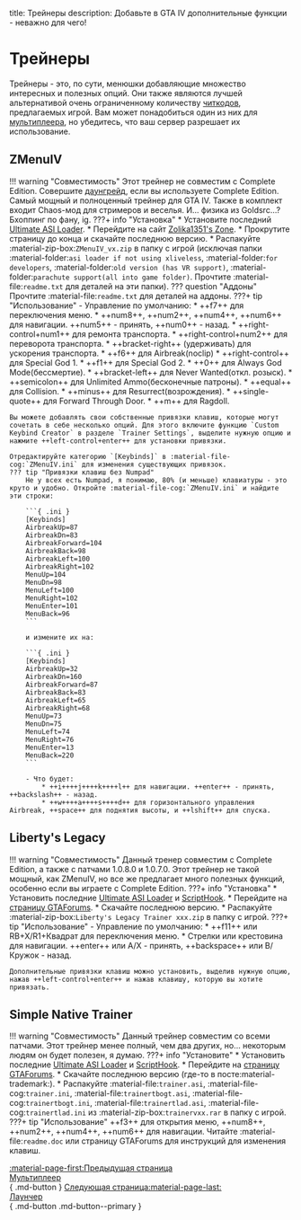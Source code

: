 title: Трейнеры
description: Добавьте в GTA IV дополнительные функции - неважно для чего!

# Трейнеры
Трейнеры - это, по сути, менюшки добавляющие множество интересных и полезных опций. Они также являются лучшей альтернативой очень ограниченному количеству [читкодов](https://gta.fandom.com/wiki/Cheats_in_GTA_IV), предлагаемых игрой. Вам может понадобиться один из них для [мультиплеера](../multiplayer.md), но убедитесь, что ваш сервер разрешает их использование.

## ZMenuIV
!!! warning "Совместимость"
    Этот трейнер не совместим с Complete Edition. Совершите [даунгрейд](../downgrading.md), если вы используете Complete Edition.
Самый мощный и полноценный трейнер для GTA IV. Также в комплект входит Chaos-мод для стримеров и веселья. И... физика из Goldsrc...? Бхоппинг по фану, ig.
???+ info "Установка"
    * Установите последний [Ultimate ASI Loader](../../mod-dependencies/#ultimate-asi-loader).
    * Перейдите на сайт [Zolika1351's Zone](https://zolika1351.pages.dev/mods/ivmenu).
    * Прокрутите страницу до конца и скачайте последнюю версию.
    * Распакуйте :material-zip-box:`ZMenuIV_vx.zip` в папку с игрой (исключая папки :material-folder:`asi loader if not using xliveless`, :material-folder:`for developers`, :material-folder:`old version (has VR support)`, :material-folder:`parachute support(all into game folder)`. Прочтите :material-file:`readme.txt` для деталей на эти папки).
    ??? question "Аддоны"
        Прочтите :material-file:`readme.txt` для деталей на аддоны.
???+ tip "Использование"
    - Управление по умолчанию:
        * ++f7++ для переключения меню.
        * ++num8++, ++num2++, ++num4++, ++num6++ для навигации. ++num5++ - принять, ++num0++ - назад.
        * ++right-control+num1++ для ремонта транспорта.
        * ++right-control+num2++ для переворота транспорта.
        * ++bracket-right++ (удерживать) для ускорения транспорта.
        * ++f6++ для Airbreak(noclip)
        * ++right-control++ для Special God 1.
        * ++f1++ для Special God 2.
        * ++0++ для Always God Mode(бессмертие).
        * ++bracket-left++ для Never Wanted(откл. розыск).
        * ++semicolon++ для Unlimited Ammo(бесконечные патроны).
        * ++equal++ для Collision.
        * ++minus++ для Resurrect(возрождения).
        * ++single-quote++ для Forward Through Door.
        * ++m++ для Ragdoll.
    
    Вы можете добавлять свои собственные привязки клавиш, которые могут сочетать в себе несколько опций. Для этого включите функцию `Custom Keybind Creator` в разделе `Trainer Settings`, выделите нужную опцию и нажмите ++left-control+enter++ для установки привязки.

    Отредактируйте категорию `[Keybinds]` в :material-file-cog:`ZMenuIV.ini` для изменения существующих привязок.
    ??? tip "Привязки клавиш без Numpad"
        Не у всех есть Numpad, я понимаю, 80% (и меньше) клавиатуры - это круто и удобно. Откройте :material-file-cog:`ZMenuIV.ini` и найдите эти строки:

        ```{ .ini }
        [Keybinds]
        AirbreakUp=87
        AirbreakDn=83
        AirbreakForward=104
        AirbreakBack=98
        AirbreakLeft=100
        AirbreakRight=102
        MenuUp=104
        MenuDn=98
        MenuLeft=100
        MenuRight=102
        MenuEnter=101
        MenuBack=96
        ```

        и измените их на:

        ```{ .ini }
        [Keybinds]
        AirbreakUp=32
        AirbreakDn=160
        AirbreakForward=87
        AirbreakBack=83
        AirbreakLeft=65
        AirbreakRight=68
        MenuUp=73
        MenuDn=75
        MenuLeft=74
        MenuRight=76
        MenuEnter=13
        MenuBack=220
        ```

        - Что будет:
            * ++i++++j++++k++++l++ для навигации. ++enter++ - принять, ++backslash++ - назад.
            * ++w++++a++++s++++d++ для горизонтального управления Airbreak, ++space++ для поднятия высоты, и ++lshift++ для спуска.

## Liberty's Legacy
!!! warning "Совместимость"
    Данный тренер совместим с Complete Edition, а также с патчами 1.0.8.0 и 1.0.7.0.
Этот трейнер не такой мощный, как ZMenuIV, но все же предлагает много полезных функций, особенно если вы играете с Complete Edition.
???+ info "Установка"
    * Установить последние [Ultimate ASI Loader](../../mod-dependencies/#ultimate-asi-loader) и [ScriptHook](../../mod-dependencies/#scripthook).
    * Перейдите на [страницу GTAForums](https://gtaforums.com/topic/973091-gta-iv-12043-libertys-legacy-trainer/).
    * Скачайте последнюю версию.
    * Распакуйте :material-zip-box:`Liberty's Legacy Trainer xxx.zip` в папку с игрой.
???+ tip "Использование"
    - Управление по умолчанию:
        * ++f11++ или RB+X/R1+Квадрат для переключения меню.
        * Стрелки или крестовина для навигации. ++enter++ или A/X - принять, ++backspace++ или B/Кружок - назад.
    
    Дополнительные привязки клавиш можно установить, выделив нужную опцию, нажав ++left-control+enter++ и нажав клавишу, которую вы хотите привязать.

## Simple Native Trainer
!!! warning "Совместимость"
    Данный трейнер совместим со всеми патчами.
Этот трейнер менее полный, чем два других, но... некоторым людям он будет полезен, я думаю.
???+ info "Установите"
    * Установить последние [Ultimate ASI Loader](../../mod-dependencies/#ultimate-asi-loader) и [ScriptHook](../../mod-dependencies/#scripthook).
    * Перейдите на [страницу GTAForums](https://gtaforums.com/topic/392973-ivrel-simple-trainer-for-gtaiv/).
    * Скачайте последнюю версию (где-то в посте:material-trademark:).
    * Распакуйте :material-file:`trainer.asi`, :material-file-cog:`trainer.ini`, :material-file:`trainertbogt.asi`, :material-file-cog:`trainertbogt.ini`, :material-file:`trainertlad.asi`, :material-file-cog:`trainertlad.ini` из :material-zip-box:`trainervxx.rar` в папку с игрой.
???+ tip "Использование"
    ++f3++ для открытия меню,  ++num8++, ++num2++, ++num4++, ++num6++ для навигации. Читайте :material-file:`readme.doc` или страницу GTAForums для инструкций для изменения клавиш.

[:material-page-first:Предыдущая страница <br>Мультиплеер</br>](../multiplayer.md){ .md-button } [Следующая страница:material-page-last: <br>Лаунчер</br>](launcher.md){ .md-button .md-button--primary }